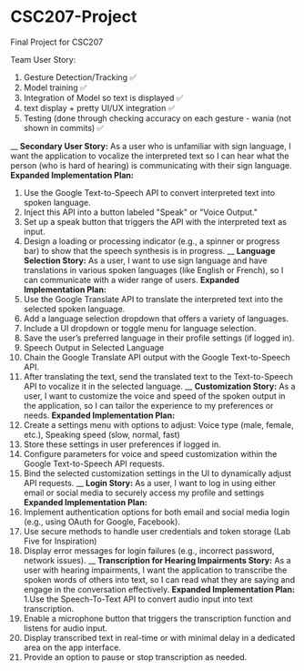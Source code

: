# CSC207-Project
Final Project for CSC207

Team User Story:
1. Gesture Detection/Tracking ✅
2. Model training ✅
3. Integration of Model so text is displayed ✅
4. text display + pretty UI/UX integration ✅
5. Testing (done through checking accuracy on each gesture - wania (not shown in commits) ✅

__
**Secondary User Story:** As a user who is unfamiliar with sign language, I want the application to vocalize the interpreted text so I can hear what the person (who is hard of hearing) is communicating with their sign language.
**Expanded Implementation Plan:**
1. Use the Google Text-to-Speech API to convert interpreted text into spoken language.
2. Inject this API into a button labeled "Speak" or "Voice Output."
3. Set up a speak button that triggers the API with the interpreted text as input.
4. Design a loading or processing indicator (e.g., a spinner or progress bar) to show that the speech synthesis is in progress.
__
**Language Selection Story:** As a user, I want to use sign language and have translations in various spoken languages (like English or French), so I can communicate with a wider range of users.
**Expanded Implementation Plan:**
1. Use the Google Translate API to translate the interpreted text into the selected spoken language.
2. Add a language selection dropdown that offers a variety of languages.
3. Include a UI dropdown or toggle menu for language selection.
4. Save the user’s preferred language in their profile settings (if logged in).
5. Speech Output in Selected Language
6. Chain the Google Translate API output with the Google Text-to-Speech API.
7. After translating the text, send the translated text to the Text-to-Speech API to vocalize it in the selected language.
__
**Customization Story:** As a user, I want to customize the voice and speed of the spoken output in the application, so I can tailor the experience to my preferences or needs.
**Expanded Implementation Plan:**
1. Create a settings menu with options to adjust: Voice type (male, female, etc.), Speaking speed (slow, normal, fast)
2. Store these settings in user preferences if logged in.
3. Configure parameters for voice and speed customization within the Google Text-to-Speech API requests.
4. Bind the selected customization settings in the UI to dynamically adjust API requests.
__
**Login Story:** As a user, I want to log in using either email or social media to securely access my profile and settings
**Expanded Implementation Plan:**
1. Implement authentication options for both email and social media login (e.g., using OAuth for Google, Facebook).
2. Use secure methods to handle user credentials and token storage (Lab Five for Inspiration)
3. Display error messages for login failures (e.g., incorrect password, network issues).
__
**Transcription for Hearing Impairments Story:** As a user with hearing impairments, I want the application to transcribe the spoken words of others into text, so I can read what they are saying and engage in the conversation effectively.
**Expanded Implementation Plan:**
1.Use the Speech-To-Text API to convert audio input into text transcription.
2. Enable a microphone button that triggers the transcription function and listens for audio input.
3. Display transcribed text in real-time or with minimal delay in a dedicated area on the app interface.
4. Provide an option to pause or stop transcription as needed.
